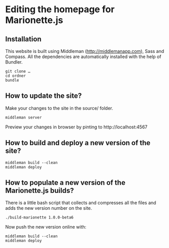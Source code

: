 Editing the homepage for Marionette.js
=============


Installation
-----------

This website is built using Middleman (http://middlemanapp.com), Sass and Compass.  All the dependencies are automatically installed with the help of Bundler.

    git clone …
    cd ordner
    bundle


How to update the site?
-----
    
Make your changes to the site in the source/ folder.

    middleman server

Preview your changes in browser by pinting to http://localhost:4567


How to build and deploy a new version of the site?
-----

    middleman build --clean
    middleman deploy


How to populate a new version of the Marionette.js builds?
-----

There is a little bash script that collects and compresses all the files and adds the new version number on the site.

    ./build-marionette 1.0.0-beta6
    
Now push the new version online with:

    middleman build --clean
    middleman deploy
    